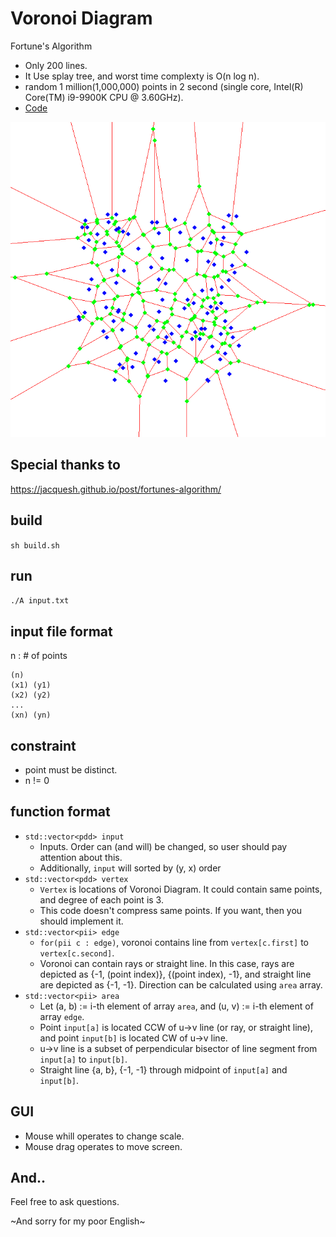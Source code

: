 # Voronoi Diagram
Fortune's Algorithm
+ Only 200 lines.
+ It Use splay tree, and worst time complexty is O(n log n).
+ random 1 million(1,000,000) points in 2 second (single core, Intel(R) Core(TM) i9-9900K CPU @ 3.60GHz).
+ [Code](teamnote_VoronoiDiagram.cpp)

![Voronoi Diagram](inputs/Voronoi.png)

## Special thanks to
https://jacquesh.github.io/post/fortunes-algorithm/

## build
``` sh build.sh ```

## run
``` ./A input.txt ```

## input file format
n : # of points
```
(n)
(x1) (y1)
(x2) (y2)
...
(xn) (yn)
```

## constraint
+ point must be distinct.
+ n != 0

## function format
- ```std::vector<pdd> input```
  + Inputs. Order can (and will) be changed, so user should pay attention about this.
  + Additionally, ```input``` will sorted by (y, x) order
- ```std::vector<pdd> vertex```
  + ```Vertex``` is locations of Voronoi Diagram. It could contain same points, and degree of each point is 3.
  + This code doesn't compress same points. If you want, then you should implement it.
- ```std::vector<pii> edge```
  + ```for(pii c : edge)```, voronoi contains line from ```vertex[c.first]``` to ```vertex[c.second]```.
  + Voronoi can contain rays or straight line. In this case, rays are depicted as {-1, (point index)}, {(point index), -1}, and straight line are depicted as {-1, -1}. Direction can be calculated using ```area``` array.
- ```std::vector<pii> area```
  + Let (a, b) := i-th element of array ```area```, and (u, v) := i-th element of array ```edge```.
  + Point ```input[a]``` is located CCW of u->v line (or ray, or straight line), and point ```input[b]``` is located CW of u->v line.
  + u->v line is a subset of perpendicular bisector of line segment from ```input[a]``` to ```input[b]```.
  + Straight line {a, b}, {-1, -1} through midpoint of ```input[a]``` and ```input[b]```.
  
## GUI
+ Mouse whill operates to change scale.
+ Mouse drag operates to move screen.

## And..
Feel free to ask questions. 

~And sorry for my poor English~
